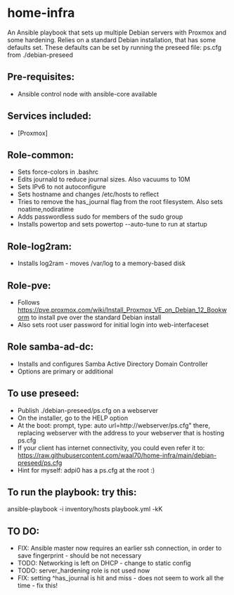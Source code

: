 # home-infra

An Ansible playbook that sets up multiple Debian servers with Proxmox and some hardening.
Relies on a standard Debian installation, that has some defaults set. These defaults can be set by running the preseed file: ps.cfg from ./debian-preseed

## Pre-requisites:
* Ansible control node with ansible-core available

## Services included:
* [Proxmox]

## Role-common:
* Sets force-colors in .bashrc
* Edits journald to reduce journal sizes. Also vacuums to 10M
* Sets IPv6 to not autoconfigure
* Sets hostname and changes /etc/hosts to reflect
* Tries to remove the has_journal flag from the root filesystem. Also sets noatime,nodiratime
* Adds passwordless sudo for members of the sudo group
* Installs powertop and sets powertop --auto-tune to run at startup

## Role-log2ram:
* Installs log2ram - moves /var/log to a memory-based disk

## Role-pve:
* Follows https://pve.proxmox.com/wiki/Install_Proxmox_VE_on_Debian_12_Bookworm to install pve over the standard Debian install
* Also sets root user password for initial login into web-interfaceset

## Role samba-ad-dc:
* Installs and configures Samba Active Directory Domain Controller
* Options are primary or additional

## To use preseed:
* Publish ./debian-preseed/ps.cfg on a webserver
* On the installer, go to the HELP option
* At the boot: prompt, type: auto url=http://webserver/ps.cfg" there, replacing webserver with the address to your webserver that is hosting ps.cfg
* If your client has internet connectivity, you could even refer it to: https://raw.githubusercontent.com/waal70/home-infra/main/debian-preseed/ps.cfg 
* Hint for myself: adpi0 has a ps.cfg at the root :)

## To run the playbook: try this:
ansible-playbook -i inventory/hosts playbook.yml -kK

## TO DO:
* FIX: Ansible master now requires an earlier ssh connection, in order to save fingerprint - should be not necessary
* TODO: Networking is left on DHCP - change to static config
* TODO: server_hardening role is not used now
* FIX: setting ^has_journal is hit and miss - does not seem to work all the time - fix this!
